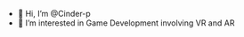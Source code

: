 - 👋 Hi, I’m @Cinder-p
- 👀 I’m interested in Game Development involving VR and AR

<!---
Cinder-p/Cinder-p is a ✨ special ✨ repository because its `README.md` (this file) appears on your GitHub profile.
You can click the Preview link to take a look at your changes.
--->
